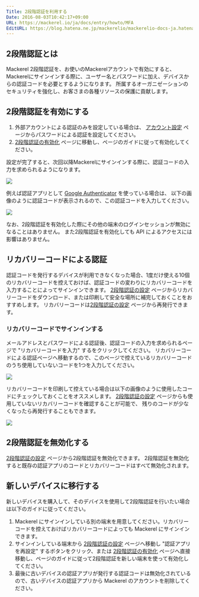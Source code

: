 ```yaml
---
Title: 2段階認証を利用する
Date: 2016-08-03T10:42:17+09:00
URL: https://mackerel.io/ja/docs/entry/howto/MFA
EditURL: https://blog.hatena.ne.jp/mackerelio/mackerelio-docs-ja.hatenablog.mackerel.io/atom/entry/10328749687177179436
---
```


<h2 id="about-mfa">2段階認証とは</h2>

Mackerel 2段階認証を、お使いのMackerelアカウントで有効にすると、Mackerelにサインインする際に、ユーザー名とパスワードに加え、デバイスからの認証コードを必要とするようになります。
所属するオーガニゼーションのセキュリティを強化し、お客さまの各種リソースの保護に貢献します。

<h2 id="enable-mfa">2段階認証を有効にする</h2>

1. 外部アカウントによる認証のみを設定している場合は、 [アカウント設定](https://mackerel.io/settings/user?tab=account) ページからパスワードによる認証を設定してください。
2. [2段階認証の有効化](https://mackerel.io/settings/user/mfa/enroll) ページに移動し、ページのガイドに従って有効化してください。

設定が完了すると、次回以降Mackerelにサインインする際に、認証コードの入力を求められるようになります。

![](https://cdn-ak.f.st-hatena.com/images/fotolife/h/haya14busa/20160802/20160802173713.png)

例えば認証アプリとして [Google Authenticator](https://support.google.com/accounts/answer/1066447) を使っている場合は、
以下の画像のように認証コードが表示されるので、この認証コードを入力してください。

![](https://cdn-ak.f.st-hatena.com/images/fotolife/h/haya14busa/20160802/20160802170630.png)

なお、2段階認証を有効化した際にその他の端末のログインセッションが無効になることはありません。
また2段階認証を有効化しても API によるアクセスには影響はありません。

<h2 id="about-recovery-code">リカバリーコードによる認証</h2>

認証コードを発行するデバイスが利用できなくなった場合、1度だけ使える10個のリカバリーコードを控えておけば、認証コードの変わりにリカバリーコードを入力することによってサインインできます。
[2段階認証の設定](https://mackerel.io/settings/user/mfa/configure) ページからリカバリーコードをダウンロード、または印刷して安全な場所に補完しておくことをおすすめします。
リカバリーコードは[2段階認証の設定](https://mackerel.io/settings/user/mfa/configure) ページから再発行できます。

### リカバリーコードでサインインする

メールアドレスとパスワードによる認証後、認証コードの入力を求められるページで "リカバリーコードを入力" するをクリックしてください。
リカバリーコードによる認証ページへ移動するので、このページで控えているリカバリーコードのうち使用していないコードを1つを入力してください。

![](https://cdn-ak.f.st-hatena.com/images/fotolife/h/haya14busa/20160802/20160802175127.png)

リカバリーコードを印刷して控えている場合は以下の画像のように使用したコードにチェックしておくことをオススメします。
[2段階認証の設定](https://mackerel.io/settings/user/mfa/configure) ページからも使用していないリカバリーコードを確認することが可能で、
残りのコードが少なくなったら再発行することもできます。

![](https://cdn-ak.f.st-hatena.com/images/fotolife/h/haya14busa/20160802/20160802174701.png)

<h2 id="disable-mfa">2段階認証を無効化する</h2>

[2段階認証の設定](https://mackerel.io/settings/user/mfa/configure) ページから2段階認証を無効化できます。
2段階認証を無効化すると既存の認証アプリのコードとリカバリーコードはすべて無効化されます。

<h2 id="move-to-new-device">新しいデバイスに移行する</h2>

新しいデバイスを購入して、そのデバイスを使用して2段階認証を行いたい場合は以下のガイドに従ってください。

1. Mackerel にサインインしている別の端末を用意してください。リカバリーコードを控えておけばリカバリーコードによっても Mackerel にサインインできます。
2. サインインしている端末から [2段階認証の設定](https://mackerel.io/settings/user/mfa/configure) ページへ移動し "認証アプリを再設定" するボタンをクリック、または
[2段階認証の有効化](https://mackerel.io/settings/user/mfa/enroll) ページへ直接移動し、ページのガイドに従って2段階認証を新しい端末を使って有効化してください。
3. 最後に古いデバイスの認証アプリが発行する認証コードは無効化されているので、古いデバイスの認証アプリから Mackerel のアカウントを削除してください。
